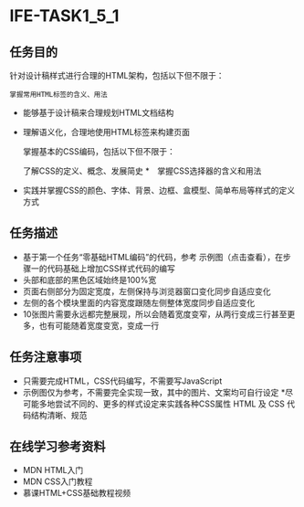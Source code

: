 # IFE-TASK1_5_1
## 任务目的
针对设计稿样式进行合理的HTML架构，包括以下但不限于：

    掌握常用HTML标签的含义、用法
*  能够基于设计稿来合理规划HTML文档结构
*  理解语义化，合理地使用HTML标签来构建页面

    掌握基本的CSS编码，包括以下但不限于：

    了解CSS的定义、概念、发展简史
*　掌握CSS选择器的含义和用法
* 实践并掌握CSS的颜色、字体、背景、边框、盒模型、简单布局等样式的定义方式
## 任务描述
* 基于第一个任务“零基础HTML编码”的代码，参考 示例图（点击查看），在步骤一的代码基础上增加CSS样式代码的编写
* 头部和底部的黑色区域始终是100%宽
* 页面右侧部分为固定宽度，左侧保持与浏览器窗口变化同步自适应变化
* 左侧的各个模块里面的内容宽度跟随左侧整体宽度同步自适应变化
* 10张图片需要永远都完整展现，所以会随着宽度变窄，从两行变成三行甚至更多，也有可能随着宽度变宽，变成一行
## 任务注意事项
* 只需要完成HTML，CSS代码编写，不需要写JavaScript
* 示例图仅为参考，不需要完全实现一致，其中的图片、文案均可自行设定
*尽可能多地尝试不同的、更多的样式设定来实践各种CSS属性
HTML 及 CSS 代码结构清晰、规范
## 在线学习参考资料
* MDN HTML入门
* MDN CSS入门教程
* 慕课HTML+CSS基础教程视频
